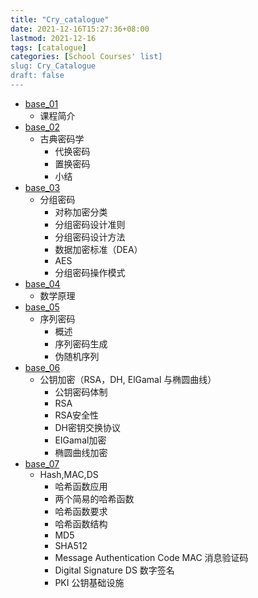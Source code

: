 ```yaml
---
title: "Cry_catalogue"
date: 2021-12-16T15:27:36+08:00
lastmod: 2021-12-16
tags: [catalogue]
categories: [School Courses' list]
slug: Cry_Catalogue
draft: false
---
```

- [base_01](https://qizhengzou.github.io/2021/cryptography-intro/)
    - 课程简介
-  [base_02](https://qizhengzou.github.io/2021/classical-cryptography/) 
    - 古典密码学
        - 代换密码
        - 置换密码
        - 小结
- [base_03](https://qizhengzou.github.io/2021/block-cipher/)
    - 分组密码
        - 对称加密分类
        - 分组密码设计准则
        - 分组密码设计方法
        - 数据加密标准（DEA）
        - AES
        -  分组密码操作模式
- [base_04](https://qizhengzou.github.io/2021/mathematical-principles/)
    - 数学原理
- [base_05](https://qizhengzou.github.io/2021/sequence-cipher/)
    -  序列密码
        -  概述
        -  序列密码生成
        - 伪随机序列
- [base_06](https://qizhengzou.github.io/2021/public-key-encryption/)
    - 公钥加密（RSA，DH, ElGamal 与椭圆曲线）
        - 公钥密码体制
        - RSA
        - RSA安全性
        - DH密钥交换协议
        - EIGamal加密
        - 椭圆曲线加密 
- [base_07](https://qizhengzou.github.io/2021/hashmacds/)
    - Hash,MAC,DS
        - 哈希函数应用
        - 两个简易的哈希函数
        - 哈希函数要求
        - 哈希函数结构
        - MD5
        - SHA512
        - Message Authentication Code MAC 消息验证码
        - Digital Signature DS 数字签名
        - PKI 公钥基础设施